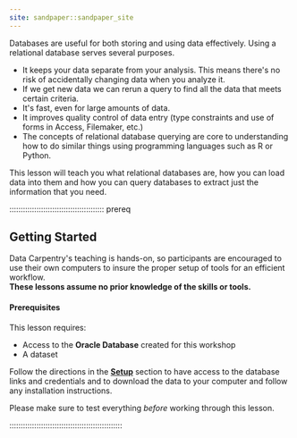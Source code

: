 ```yaml
---
site: sandpaper::sandpaper_site
---
```


Databases are useful for both storing and using data effectively. Using a relational database serves several purposes.

- It keeps your data separate from your analysis. This means there's no risk of accidentally changing data when you analyze it.
- If we get new data we can rerun a query to find all the data that meets certain criteria.
- It's fast, even for large amounts of data.
- It improves quality control of data entry (type constraints and use of forms in Access, Filemaker, etc.)
- The concepts of relational database querying are core to understanding how to do similar things using programming languages such as R or Python.

This lesson will teach you what relational databases are, how you can load data
into them and how you can query databases to extract just the information that you need.

::::::::::::::::::::::::::::::::::::::::::  prereq

## Getting Started

Data Carpentry's teaching is hands-on, so participants are encouraged to use
their own computers to insure the proper setup of tools for an efficient
workflow. <br>**These lessons assume no prior knowledge of the skills or tools.**

#### Prerequisites

This lesson requires:

- Access to the **Oracle Database** created for this workshop
- A dataset

Follow the directions in the **[Setup](learners/setup.md)** section to have access to the database links and credentials and to download the data to your computer and follow any installation instructions.

Please make sure to test everything *before* working through this lesson.


::::::::::::::::::::::::::::::::::::::::::::::::::
